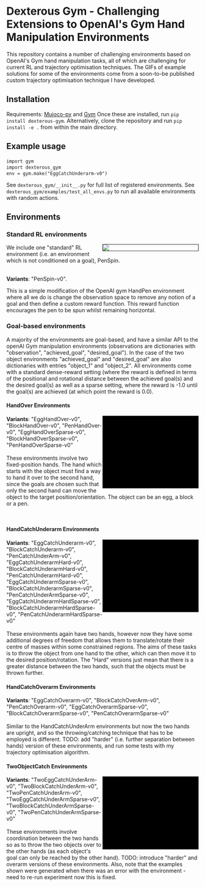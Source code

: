 # Dexterous Gym - Challenging Extensions to OpenAI's Gym Hand Manipulation Environments
This repository contains a number of challenging environments based on OpenAI's Gym hand manipulation tasks, all of which are challenging for current RL and trajectory optimisation techniques. The GIFs of example solutions for some of the environments come from a soon-to-be published custom trajectory optimisation technique I have developed.

## Installation
Requirements: [Mujoco-py](https://github.com/openai/mujoco-py) and [Gym](https://github.com/openai/gym)
Once these are installed, run `pip install dexterous-gym`.
Alternatively, clone the repository and run `pip install -e .` from within the main directory.

## Example usage
```
import gym
import dexterous_gym
env = gym.make("EggCatchUnderarm-v0")
```
See `dexterous_gym/__init__.py` for full list of registered environments. See `dexterous_gym/examples/test_all_envs.py` to run all available environments with random actions.

## Environments
### Standard RL environments
<img src="dexterous_gym/examples/penspin.gif" align="right" width="250" border="1"/>
We include one "standard" RL environment (i.e. an environment which is not conditioned on a goal), PenSpin.

\
<b>Variants</b>: "PenSpin-v0". 

This is a simple modification of the OpenAI gym HandPen environment where all we do is change the observation space to remove any notion of a goal and then define a custom reward function. This reward function encourages the pen to be spun whilst remaining horizontal.

### Goal-based environments
A  majority of the environments are goal-based, and have a similar API to the openAI Gym manipulation environments (observations are dictionaries with "observation", "achieved_goal", "desired_goal"). In the case of the two object environments "achieved_goal" and "desired_goal" are also dictionaries with entries "object_1" and "object_2". All environments come with a standard dense-reward setting (where the reward is defined in terms of the positional and rotational distance between the achieved goal(s) and the desired goal(s) as well as a sparse setting, where the reward is -1.0 until the goal(s) are achieved (at which point the reward is 0.0).

#### HandOver Environments
<img src="dexterous_gym/examples/egghandover.gif" align="right" width="250" border="1"/>
<b>Variants</b>: "EggHandOver-v0", "BlockHandOver-v0", "PenHandOver-v0", "EggHandOverSparse-v0", "BlockHandOverSparse-v0", "PenHandOverSparse-v0" <br/><br/>
These environments involve two fixed-position hands. The hand which starts with the object must find a way to hand it over to the second hand, since the goals are chosen such that only the second hand can move the object to the target position/orientation. The object can be an egg, a block or a pen. 

&nbsp;
&nbsp;

#### HandCatchUnderarm Environments
<img src="dexterous_gym/examples/eggcatch.gif" align="right" width="250" border="1"/>
<b>Variants</b>: "EggCatchUnderarm-v0", "BlockCatchUnderarm-v0", "PenCatchUnderArm-v0", "EggCatchUnderarmHard-v0", "BlockCatchUnderarmHard-v0", "PenCatchUnderarmHard-v0", "EggCatchUnderarmSparse-v0", "BlockCatchUnderarmSparse-v0", "PenCatchUnderArmSparse-v0", "EggCatchUnderarmHardSparse-v0", "BlockCatchUnderarmHardSparse-v0", "PenCatchUnderarmHardSparse-v0" <br/><br/>
These environments again have two hands, however now they have some additional degrees of freedom that allows them to translate/rotate their centre of masses within some constrained regions. The aims of these tasks is to throw the object from one hand to the other, which can then move it to the desired position/rotation. The "Hard" versions just mean that there is a greater distance between the two hands, such that the objects must be thrown further.

#### HandCatchOverarm Environments
<b>Variants</b>: "EggCatchOverarm-v0", "BlockCatchOverArm-v0", "PenCatchOverarm-v0", "EggCatchOverarmSparse-v0", "BlockCatchOverarmSparse-v0", "PenCatchOverarmSparse-v0" <br/><br/>
Similar to the HandCatchUnderArm environments but now the two hands are upright, and so the throwing/catching technique that has to be employed is different. TODO: add "harder" (i.e. further separation between hands) version of these environments, and run some tests with my trajectory optimisation algorithm.

#### TwoObjectCatch Environments
<img src="dexterous_gym/examples/twoeggcatch_error.gif" align="right" width="250" border="1"/>
<b>Variants</b>: "TwoEggCatchUnderArm-v0", "TwoBlockCatchUnderArm-v0", "TwoPenCatchUnderArm-v0", "TwoEggCatchUnderArmSparse-v0", "TwoBlockCatchUnderArmSparse-v0", "TwoPenCatchUnderArmSparse-v0" <br/><br/>
These environments involve coordination between the two hands so as to throw the two objects over to the other hands (as each object's goal can only be reached by the other hand). TODO: introduce "harder" and overarm versions of these environments. Also, note that the examples shown were generated when there was an error with the environment - need to re-run experiment now this is fixed.
